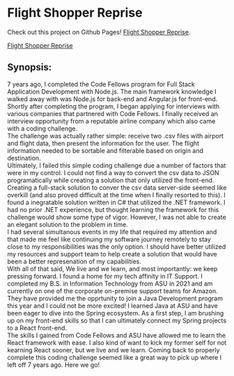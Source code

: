 # Flight Shopper Reprise

Check out this project on Github Pages! [Flight Shopper Reprise](https://cameronmbacon.github.io/flight-shopper-reprise/index.html).

<a href="https://cameronmbacon.github.io/flight-shopper-reprise/index.html" target="_blank">Flight Shopper Reprise</a>

## Synopsis:

7 years ago, I completed the Code Fellows program for Full Stack Application Development with Node.js. The main framework knowledge I walked away with was Node.js for back-end and Angular.js for front-end. Shortly after completing the program, I began applying for interviews with various companies that partnered with Code Fellows. I finally received an interview opportunity from a reputable airline company which also came with a coding challenge.  
The challenge was actually rather simple: receive two .csv files with airport and flight data, then present the information for the user. The flight information needed to be sortable and filterable based on origin and destination.  
Ultimately, I failed this simple coding challenge due a number of factors that were in my control. I could not find a way to convert the csv data to JSON programatically while creating a solution that only utilized the front-end. Creating a full-stack solution to conver the csv data server-side seemed like overkill (and also proved difficult at the time when I finally resorted to this). I found a inegratable solution written in C# that utilized the .NET framework. I had no prior .NET experience, but thought learning the framework for this challenge would show some type of vigor. However, I was not able to create an elegant solution to the problem in time.  
I had several simultanous events in my life that required my attention and that made me feel like continuing my software journey remotely to stay close to my responsibilities was the only option. I should have better utilized my resources and support team to help create a solution that would have been a better represenation of my capabilities.  
With all of that said, We live and we learn, and most importantly: we keep pressing forward. I found a home for my tech affinity in IT Support. I completed my B.S. in Information Technology from ASU in 2021 and am currently on one of the corporate on-premise support teams for Amazon. They have provided me the opprtunity to join a Java Development program this year and I could not be more excited! I learned Java at ASU and have been eager to dive into the Spring ecosystem. As a first step, I am brushing up on my front-end skills so that I can ultimately connect my Spring projects to a React front-end.  
The skills I gained from Code Fellows and ASU have allowed me to learn the React framework with ease. I also kind of want to kick my former self for not kearning React sooner, but we live and we learn. Coming back to properly complete this coding challenge seemed like a great way to pick up where I left off 7 years ago. Here we go!
